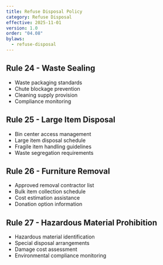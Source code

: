 ```yaml
---
title: Refuse Disposal Policy
category: Refuse Disposal
effective: 2025-11-01
version: 1.0
order: "04.08"
bylaws:
  - refuse-disposal
---
```


## Rule 24 - Waste Sealing

- Waste packaging standards
- Chute blockage prevention
- Cleaning supply provision
- Compliance monitoring

## Rule 25 - Large Item Disposal

- Bin center access management
- Large item disposal schedule
- Fragile item handling guidelines
- Waste segregation requirements

## Rule 26 - Furniture Removal

- Approved removal contractor list
- Bulk item collection schedule
- Cost estimation assistance
- Donation option information

## Rule 27 - Hazardous Material Prohibition

- Hazardous material identification
- Special disposal arrangements
- Damage cost assessment
- Environmental compliance monitoring
